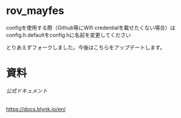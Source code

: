 # rov_mayfes
configを使用する際（Github等にWifi credentialを載せたくない場合）はconfig.h.defaultをconfig.hに名前を変更してください

とりあえずフォークしました。今後はこちらをアップデートします。

# 資料
###### 公式ドキュメント
https://docs.blynk.io/en/
